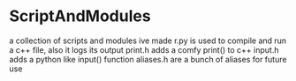 # ScriptAndModules
a collection of scripts and modules ive made
r.py is used to compile and run a c++ file, also it logs its output
print.h adds a comfy print() to c++
input.h adds a python like input() function
aliases.h are a bunch of aliases for future use
